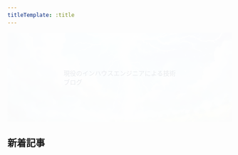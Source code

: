 ```yaml
---
titleTemplate: :title
---
```


<script setup>
import { data as posts } from "../.vitepress/theme/components/posts.data.mjs"
import NewPosts from "../.vitepress/theme/components/NewPosts.vue"
</script>

<style scoped>
.example {
  position: relative;
}

.example p {
  position: absolute;
  top: 50%;
  left: 50%;
  -ms-transform: translate(-50%,-50%);
  -webkit-transform: translate(-50%,-50%);
  transform: translate(-50%,-50%);
  margin: 0;
  padding: 0;
  color: #e8eaed;
}

.example img {
  width: 100%;
  height: 200px;
  mix-blend-mode: overlay;
  object-fit: cover;
}
</style>


<div class="example">
  <img src="./public/site-image.webp" />
  <p>現役のインハウスエンジニアによる技術ブログ</p>	
</div>


## 新着記事

<NewPosts :posts="posts" />